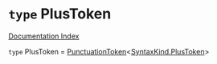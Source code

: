 # `type` PlusToken

[Documentation Index](../README.md)

`type` PlusToken = [PunctuationToken](../private.interface.PunctuationToken/README.md)\<[SyntaxKind.PlusToken](../private.enum.SyntaxKind/README.md#plustoken--40)>